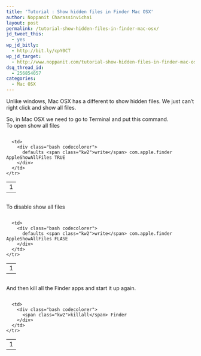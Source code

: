 ```yaml
---
title: 'Tutorial : Show hidden files in Finder Mac OSX'
author: Noppanit Charassinvichai
layout: post
permalink: /tutorial-show-hidden-files-in-finder-mac-osx/
jd_tweet_this:
  - yes
wp_jd_bitly:
  - http://bit.ly/cpY0CT
wp_jd_target:
  - http://www.noppanit.com/tutorial-show-hidden-files-in-finder-mac-osx/
dsq_thread_id:
  - 256854057
categories:
  - Mac OSX
---
```

Unlike windows, Mac OSX has a different to show hidden files. We just can&#8217;t right click and show all files. 

So, in Mac OSX we need to go to Terminal and put this command.  
To open show all files

<div class="codecolorer-container bash blackboard" style="overflow:auto;white-space:nowrap;width:100%;">
  <table cellspacing="0" cellpadding="0">
    <tr>
      <td class="line-numbers">
        <div>
          1<br />
        </div>
      </td>
      
      <td>
        <div class="bash codecolorer">
          defaults <span class="kw2">write</span> com.apple.finder AppleShowAllFiles TRUE
        </div>
      </td>
    </tr>
  </table>
</div>

To disable show all files

<div class="codecolorer-container bash blackboard" style="overflow:auto;white-space:nowrap;width:100%;">
  <table cellspacing="0" cellpadding="0">
    <tr>
      <td class="line-numbers">
        <div>
          1<br />
        </div>
      </td>
      
      <td>
        <div class="bash codecolorer">
          defaults <span class="kw2">write</span> com.apple.finder AppleShowAllFiles FLASE
        </div>
      </td>
    </tr>
  </table>
</div>

And then kill all the Finder apps and start it up again.

<div class="codecolorer-container bash blackboard" style="overflow:auto;white-space:nowrap;width:100%;">
  <table cellspacing="0" cellpadding="0">
    <tr>
      <td class="line-numbers">
        <div>
          1<br />
        </div>
      </td>
      
      <td>
        <div class="bash codecolorer">
          <span class="kw2">killall</span> Finder
        </div>
      </td>
    </tr>
  </table>
</div>